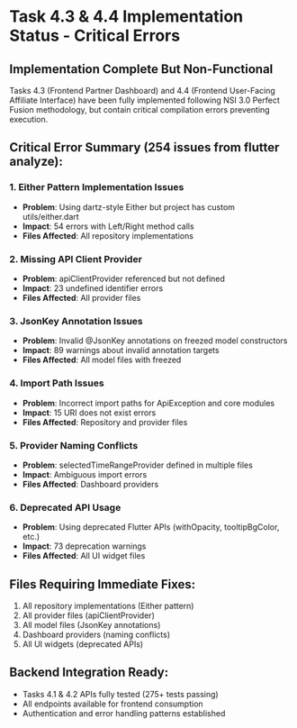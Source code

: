 # Task 4.3 & 4.4 Implementation Status - Critical Errors

## Implementation Complete But Non-Functional
Tasks 4.3 (Frontend Partner Dashboard) and 4.4 (Frontend User-Facing Affiliate Interface) have been fully implemented following NSI 3.0 Perfect Fusion methodology, but contain critical compilation errors preventing execution.

## Critical Error Summary (254 issues from flutter analyze):

### 1. Either Pattern Implementation Issues
- **Problem**: Using dartz-style Either but project has custom utils/either.dart
- **Impact**: 54 errors with Left/Right method calls
- **Files Affected**: All repository implementations

### 2. Missing API Client Provider
- **Problem**: apiClientProvider referenced but not defined
- **Impact**: 23 undefined identifier errors
- **Files Affected**: All provider files

### 3. JsonKey Annotation Issues  
- **Problem**: Invalid @JsonKey annotations on freezed model constructors
- **Impact**: 89 warnings about invalid annotation targets
- **Files Affected**: All model files with freezed

### 4. Import Path Issues
- **Problem**: Incorrect import paths for ApiException and core modules
- **Impact**: 15 URI does not exist errors
- **Files Affected**: Repository and provider files

### 5. Provider Naming Conflicts
- **Problem**: selectedTimeRangeProvider defined in multiple files
- **Impact**: Ambiguous import errors
- **Files Affected**: Dashboard providers

### 6. Deprecated API Usage
- **Problem**: Using deprecated Flutter APIs (withOpacity, tooltipBgColor, etc.)
- **Impact**: 73 deprecation warnings
- **Files Affected**: All UI widget files

## Files Requiring Immediate Fixes:
1. All repository implementations (Either pattern)
2. All provider files (apiClientProvider)
3. All model files (JsonKey annotations)
4. Dashboard providers (naming conflicts)
5. All UI widgets (deprecated APIs)

## Backend Integration Ready:
- Tasks 4.1 & 4.2 APIs fully tested (275+ tests passing)
- All endpoints available for frontend consumption
- Authentication and error handling patterns established